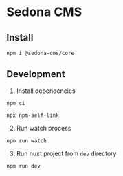 # Sedona CMS

## Install

``npm i @sedona-cms/core``

## Development

1. Install dependencies

``npm ci``

``npx npm-self-link``

2. Run watch process

``npm run watch``

3. Run nuxt project from `dev` directory

``npm run dev``
